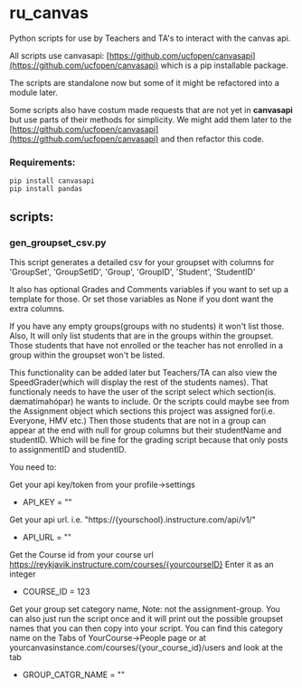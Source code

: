 # ru_canvas
Python scripts for use by Teachers and TA's to interact with the canvas api.

All scripts use canvasapi: [https://github.com/ucfopen/canvasapi](https://github.com/ucfopen/canvasapi) which is a pip installable package.

The scripts are standalone now but some of it might be refactored into a module later.

Some scripts also have costum made requests that are not yet in **canvasapi** but use parts of their methods for simplicity. We might add them later to the [https://github.com/ucfopen/canvasapi](https://github.com/ucfopen/canvasapi)
and then refactor this code.

### Requirements:

```
pip install canvasapi
pip install pandas 
```


## scripts:

### gen_groupset_csv.py

This script generates a detailed csv for your groupset with columns for 
'GroupSet', 'GroupSetID', 'Group', 'GroupID', 'Student', 'StudentID'

It also has optional Grades and Comments variables if you want to set up a template for those. Or set those variables as None if you dont want the extra columns.

If you have any empty groups(groups with no students) it won't list those.
Also, It will only list students that are in the groups within the groupset.
Those students that have not enrolled or the teacher has not enrolled in a group within the groupset won't be listed.
 
This functionality can be added later but Teachers/TA can also view the SpeedGrader(which will display the rest of the students names). That functionaly needs to have the user of the script select which section(is. dæmatímahópar) he wants to include. Or the scripts could maybe see from the Assignment object which sections this project was assigned for(i.e. Everyone, HMV etc.) Then those students that are not in a group can appear at the end with null for group columns but their studentName and studentID. Which will be fine for the grading script because that only posts to assignmentID and studentID.

You need to:

Get your api key/token from your profile->settings


* API_KEY = "" 

Get your api url. i.e. "https://{yourschool}.instructure.com/api/v1/" 

* API_URL = ""

Get the Course id from your course url https://reykjavik.instructure.com/courses/{yourcourseID}
Enter it as an integer

* COURSE_ID = 123

Get your group set category name, Note: not the assignment-group.
You can also just run the script once and it will print out the possible groupset names that you can then copy into your script.
You can find this category name on the Tabs of YourCourse->People page or at yourcanvasinstance.com/courses/{your_course_id}/users and look at the tab

* GROUP_CATGR_NAME = ""